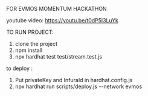 FOR EVMOS MOMENTUM HACKATHON

youtube video: https://youtu.be/t0dP5l3LuYk

TO RUN PROJECT: 

1. clone the project
2. npm install
3. npx hardhat test test/stream.test.js

to deploy :

1. Put privateKey and InfuraId in hardhat.config.js
2. npx hardhat run scripts/deploy.js --network evmos